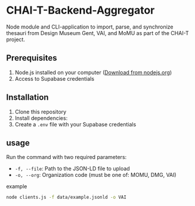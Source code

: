 # CHAI-T-Backend-Aggregator

Node module and CLI-application to import, parse, and synchronize thesauri from Design Museum Gent, VAI, and MoMU as part of the CHAI-T project.

## Prerequisites

1. Node.js installed on your computer ([Download from nodejs.org](https://nodejs.org/))
2. Access to Supabase credentials

## Installation

1. Clone this repository
2. Install dependencies:
3. Create a `.env` file with your Supabase credentials

## usage 
Run the command with two required parameters:

- `-f, --file`: Path to the JSON-LD file to upload
- `-o, --org`: Organization code (must be one of: MOMU, DMG, VAI)

example
``` bash
node clients.js -f data/example.jsonld -o VAI
```
